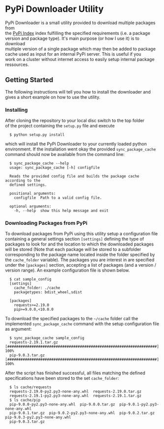 # PyPi Downloader Utility                                                          
                                                          
                                                                                 
PyPi Downloader is a small utility provided to download multiple packages from   
the [PyPi Index](https://pypi.org/) index fulfilling the specified requirements (i.e. a package        
version and package type). It's main purpose (or how I use it) is to download    
multiple version of a single package which may then be added to package          
cache used as input for an internal PyPi server. This is useful if you           
work on a cluster without internet access to easily setup internal package       
ressources.                                                                      
                                                                                 
## Getting Started                                                                                                                                    
                                                                                 
The following instructions will tell you how to install the downloader and       
gives a short example on how to use the utility.                                 
                                                                                 
### Installing                                                                                                                                              
                                                                                 
After cloning the repository to your local disc switch to the top folder         
of the project containing the `setup.py` file and execute                                                                      
                                                                                 
```console                                                    
  $ python setup.py install    
```
                                                                                 
which will install the PyPi Downloader to your currently loaded python           
environment. If the installation went okay the provided `sync_package_cache` 
command should now be available from the command line:

```console
  $ sync_package_cache --help 
  usage: sync_package_cache [-h] configfile

  Reads the provided config file and builds the package cache according to the
  defined settings.

  positional arguments:
    configfile  Path to a valid config file.

  optional arguments:
    -h, --help  show this help message and exit
```
 
 ### Downloading Packages from PyPi
 
 To download packages from PyPi using this utility setup a configuration
 file containing a general settings section `[settings]` defining the type
 of packages to look for and the location to which the downloaded packages will 
 be stored (Note that each package will be stored to a subfolder corresponding
 to the package name located inside the folder specified by the `cache_folder`
 variable). The packages you are interest in are specified under the `[packages]` 
 section, accepting a list of packages (and a version / version range). An example
 configuration file is shown below.
 
 ```console
   $ cat sample_config
   [settings]                                                                       
     cache_folder: ./cache                                                         
     packagetypes: bdist_wheel,sdist                                               
                                                                                 
   [packages]                                                                       
     requests>=2.19.0                                                               
     pip>=9.0.0,<10.0.0
```

To download the specified packages to the `~/cache` folder call the implemented
`sync_package_cache` command with the setup configuration file as argument:

```console
  $ sync_package_cache sample_config
  requests-2.19.1.tar.gz      [####################################################################]  100%
  pip-9.0.3.tar.gz            [####################################################################]  100%
```

After the script has finished successful, all files matching the defined specifications
have been stored to the set `cache_folder`:

```console
  $ ls cache/requests
  requests-2.19.0-py2.py3-none-any.whl  requests-2.19.0.tar.gz  
  requests-2.19.1-py2.py3-none-any.whl  requests-2.19.1.tar.gz
  $ ls cache/pip
  pip-9.0.0-py2.py3-none-any.whl  pip-9.0.0.tar.gz  pip-9.0.1-py2.py3-none-any.whl  
  pip-9.0.1.tar.gz  pip-9.0.2-py2.py3-none-any.whl  pip-9.0.2.tar.gz  pip-9.0.3-py2.py3-none-any.whl  
  pip-9.0.3.tar.gz
```
